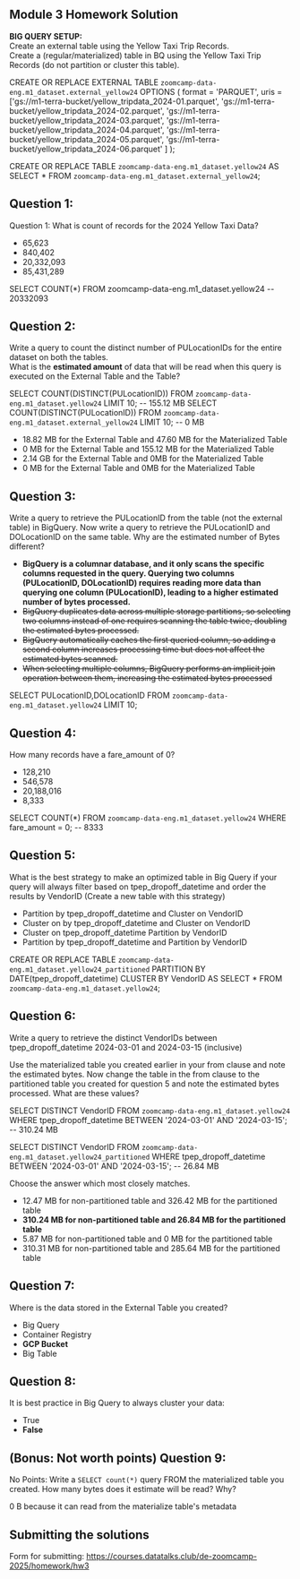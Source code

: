## Module 3 Homework Solution

<b>BIG QUERY SETUP:</b></br>
Create an external table using the Yellow Taxi Trip Records. </br>
Create a (regular/materialized) table in BQ using the Yellow Taxi Trip Records (do not partition or cluster this table). </br>
</p>

CREATE OR REPLACE EXTERNAL TABLE `zoomcamp-data-eng.m1_dataset.external_yellow24`
OPTIONS (
  format = 'PARQUET',
  uris = ['gs://m1-terra-bucket/yellow_tripdata_2024-01.parquet',
            'gs://m1-terra-bucket/yellow_tripdata_2024-02.parquet',
            'gs://m1-terra-bucket/yellow_tripdata_2024-03.parquet',
            'gs://m1-terra-bucket/yellow_tripdata_2024-04.parquet',
            'gs://m1-terra-bucket/yellow_tripdata_2024-05.parquet',
            'gs://m1-terra-bucket/yellow_tripdata_2024-06.parquet'
           ]
);

CREATE OR REPLACE TABLE `zoomcamp-data-eng.m1_dataset.yellow24`
AS SELECT * FROM `zoomcamp-data-eng.m1_dataset.external_yellow24`;

## Question 1:
Question 1: What is count of records for the 2024 Yellow Taxi Data?
- 65,623
- 840,402
- 20,332,093
- 85,431,289

SELECT COUNT(*) FROM zoomcamp-data-eng.m1_dataset.yellow24
-- 20332093



## Question 2:
Write a query to count the distinct number of PULocationIDs for the entire dataset on both the tables.</br> 
What is the **estimated amount** of data that will be read when this query is executed on the External Table and the Table?

SELECT COUNT(DISTINCT(PULocationID)) FROM `zoomcamp-data-eng.m1_dataset.yellow24` LIMIT 10;
-- 155.12 MB
SELECT COUNT(DISTINCT(PULocationID)) FROM `zoomcamp-data-eng.m1_dataset.external_yellow24` LIMIT 10;
-- 0 MB

- 18.82 MB for the External Table and 47.60 MB for the Materialized Table
- 0 MB for the External Table and 155.12 MB for the Materialized Table
- 2.14 GB for the External Table and 0MB for the Materialized Table
- 0 MB for the External Table and 0MB for the Materialized Table

## Question 3:
Write a query to retrieve the PULocationID from the table (not the external table) in BigQuery. Now write a query to retrieve the PULocationID and DOLocationID on the same table. Why are the estimated number of Bytes different?
- **BigQuery is a columnar database, and it only scans the specific columns requested in the query. Querying two columns (PULocationID, DOLocationID) requires reading more data than querying one column (PULocationID), leading to a higher estimated number of bytes processed.**
- ~~BigQuery duplicates data across multiple storage partitions, so selecting two columns instead of one requires scanning the table twice, doubling the estimated bytes processed.~~
- ~~BigQuery automatically caches the first queried column, so adding a second column increases processing time but does not affect the estimated bytes scanned.~~
- ~~When selecting multiple columns, BigQuery performs an implicit join operation between them, increasing the estimated bytes processed~~

SELECT PULocationID,DOLocationID FROM `zoomcamp-data-eng.m1_dataset.yellow24` LIMIT 10;

## Question 4:
How many records have a fare_amount of 0?
- 128,210
- 546,578
- 20,188,016
- 8,333

SELECT COUNT(*) FROM `zoomcamp-data-eng.m1_dataset.yellow24` WHERE fare_amount = 0;
-- 8333

## Question 5:
What is the best strategy to make an optimized table in Big Query if your query will always filter based on tpep_dropoff_datetime and order the results by VendorID (Create a new table with this strategy)
- Partition by tpep_dropoff_datetime and Cluster on VendorID
- Cluster on by tpep_dropoff_datetime and Cluster on VendorID
- Cluster on tpep_dropoff_datetime Partition by VendorID
- Partition by tpep_dropoff_datetime and Partition by VendorID

CREATE OR REPLACE TABLE `zoomcamp-data-eng.m1_dataset.yellow24_partitioned`
PARTITION BY DATE(tpep_dropoff_datetime)
CLUSTER BY VendorID
AS SELECT * FROM `zoomcamp-data-eng.m1_dataset.yellow24`;

## Question 6:
Write a query to retrieve the distinct VendorIDs between tpep_dropoff_datetime
2024-03-01 and 2024-03-15 (inclusive)</br>



Use the materialized table you created earlier in your from clause and note the estimated bytes. Now change the table in the from clause to the partitioned table you created for question 5 and note the estimated bytes processed. What are these values? </br>

SELECT DISTINCT VendorID FROM `zoomcamp-data-eng.m1_dataset.yellow24` WHERE tpep_dropoff_datetime BETWEEN '2024-03-01' AND '2024-03-15';
-- 310.24 MB

SELECT DISTINCT VendorID FROM `zoomcamp-data-eng.m1_dataset.yellow24_partitioned` WHERE tpep_dropoff_datetime BETWEEN '2024-03-01' AND '2024-03-15';
-- 26.84 MB

Choose the answer which most closely matches.</br> 

- 12.47 MB for non-partitioned table and 326.42 MB for the partitioned table
- **310.24 MB for non-partitioned table and 26.84 MB for the partitioned table**
- 5.87 MB for non-partitioned table and 0 MB for the partitioned table
- 310.31 MB for non-partitioned table and 285.64 MB for the partitioned table


## Question 7: 
Where is the data stored in the External Table you created?

- Big Query
- Container Registry
- **GCP Bucket**
- Big Table

## Question 8:
It is best practice in Big Query to always cluster your data:
- True
- **False**


## (Bonus: Not worth points) Question 9:
No Points: Write a `SELECT count(*)` query FROM the materialized table you created. How many bytes does it estimate will be read? Why?

0 B because it can read from the materialize table's metadata

## Submitting the solutions

Form for submitting: https://courses.datatalks.club/de-zoomcamp-2025/homework/hw3

